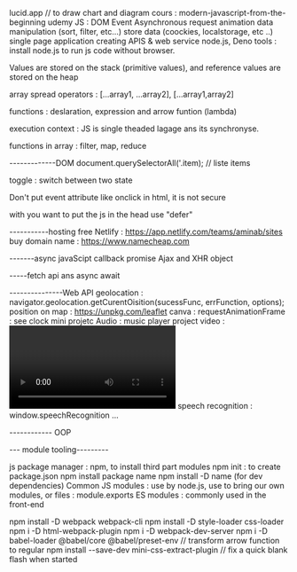 lucid.app // to draw chart and diagram
cours : modern-javascript-from-the-beginning udemy
JS :
    DOM
    Event
    Asynchronous request
    animation 
    data manipulation (sort, filter, etc...)
    store data (coockies, localstorage, etc ..)
    single page application
    creating APIS & web service node.js, Deno
tools : 
    install node.js to run js code without browser.


Values are stored on the stack (primitive values), and reference values are stored on the heap


array spread operators : [...array1, ...array2],  [...array1,array2]

functions : deslaration, expression and arrow funtion (lambda)

execution context : JS is single theaded lagage ans its synchronyse. 

functions in array : filter, map, reduce

-------------DOM
document.querySelectorAll('.item); // liste items 

toggle : switch between two state

Don't put event attribute like onclick in html, it is not secure

with  you want to put the js in the head use "defer"

-----------hosting free
Netlify : https://app.netlify.com/teams/aminab/sites
buy domain name : https://www.namecheap.com


-------async javaScipt
callback
promise
Ajax and XHR object

-----fetch api ans async await


---------------Web API 
geolocation : navigator.geolocation.getCurentOisition(sucessFunc, errFunction, options);
position on map : https://unpkg.com/leaflet
canva : <canva></canva>
requestAnimationFrame : see clock mini projetc
Audio : music player project <audio></audio>
video : <video></video>
speech recognition : window.speechRecognition ...

------------ OOP

--- module tooling---------


js package manager : npm, to install third part modules
    npm init : to create package.json
    npm install package name
    npm install -D name (for dev dependencies)
Common JS modules : use by node.js, use to bring our own modules, or files : module.exports
ES modules : commonly used in the front-end


npm install -D webpack webpack-cli
npm install -D style-loader css-loader
npm i -D html-webpack-plugin
npm i -D webpack-dev-server
npm i  -D babel-loader @babel/core @babel/preset-env // transform arrow function to regular
npm install --save-dev mini-css-extract-plugin // fix a quick blank flash when started
